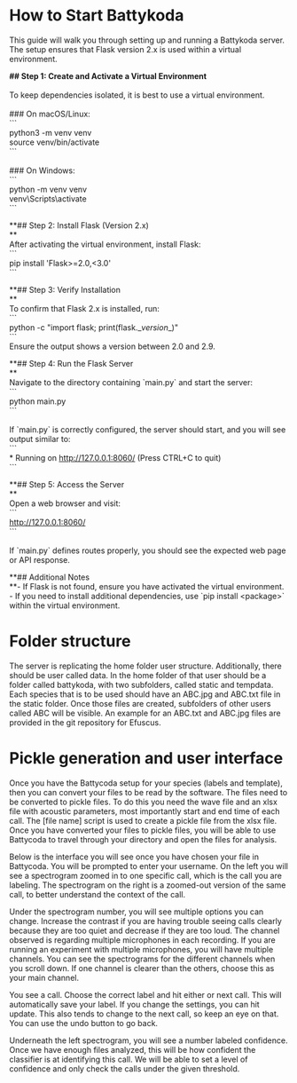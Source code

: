 # How to Start Battykoda

This guide will walk you through setting up and running a Battykoda server. The setup ensures that Flask version 2.x is used within a virtual environment.

**\## Step 1: Create and Activate a Virtual Environment**  
<br/>To keep dependencies isolated, it is best to use a virtual environment.  
<br/>\### On macOS/Linux:  
\`\`\`  
python3 -m venv venv  
source venv/bin/activate  
\`\`\`  
<br/>\### On Windows:  
\`\`\`  
python -m venv venv  
venv\\Scripts\\activate  
\`\`\`  

**\## Step 2: Install Flask (Version 2.x)  
**  
After activating the virtual environment, install Flask:  
\`\`\`  
pip install 'Flask>=2.0,<3.0'  
\`\`\`  

**\## Step 3: Verify Installation  
**  
To confirm that Flask 2.x is installed, run:  
\`\`\`  
python -c "import flask; print(flask.\__version_\_)"  
\`\`\`  
Ensure the output shows a version between 2.0 and 2.9.  

**\## Step 4: Run the Flask Server  
**  
Navigate to the directory containing \`main.py\` and start the server:  
\`\`\`  
python main.py  
\`\`\`  
<br/>If \`main.py\` is correctly configured, the server should start, and you will see output similar to:  
\`\`\`  
\* Running on <http://127.0.0.1:8060/> (Press CTRL+C to quit)  
\`\`\`  

**\## Step 5: Access the Server  
**  
Open a web browser and visit:  
\`\`\`  
<http://127.0.0.1:8060/>  
\`\`\`  
<br/>If \`main.py\` defines routes properly, you should see the expected web page or API response.  

**\## Additional Notes  
**\- If Flask is not found, ensure you have activated the virtual environment.  
\- If you need to install additional dependencies, use \`pip install &lt;package&gt;\` within the virtual environment.  

# Folder structure

The server is replicating the home folder user structure. Additionally, there should be user called data. In the home folder of that user should be a folder called battykoda, with two subfolders, called static and tempdata. Each species that is to be used should have an ABC.jpg and ABC.txt file in the static folder. Once those files are created, subfolders of other users called ABC will be visible. An example for an ABC.txt and ABC.jpg files are provided in the git repository for Efuscus.

# Pickle generation and user interface

Once you have the Battycoda setup for your species (labels and template), then you can convert your files to be read by the software. The files need to be converted to pickle files. To do this you need the wave file and an xlsx file with acoustic parameters, most importantly start and end time of each call. The \[file name\] script is used to create a pickle file from the xlsx file. Once you have converted your files to pickle files, you will be able to use Battycoda to travel through your directory and open the files for analysis.

Below is the interface you will see once you have chosen your file in Battycoda. You will be prompted to enter your username. On the left you will see a spectrogram zoomed in to one specific call, which is the call you are labeling. The spectrogram on the right is a zoomed-out version of the same call, to better understand the context of the call.

Under the spectrogram number, you will see multiple options you can change. Increase the contrast if you are having trouble seeing calls clearly because they are too quiet and decrease if they are too loud. The channel observed is regarding multiple microphones in each recording. If you are running an experiment with multiple microphones, you will have multiple channels. You can see the spectrograms for the different channels when you scroll down. If one channel is clearer than the others, choose this as your main channel.

You see a call. Choose the correct label and hit either or next call. This will automatically save your label. If you change the settings, you can hit update. This also tends to change to the next call, so keep an eye on that. You can use the undo button to go back.

Underneath the left spectrogram, you will see a number labeled confidence. Once we have enough files analyzed, this will be how confident the classifier is at identifying this call. We will be able to set a level of confidence and only check the calls under the given threshold.
